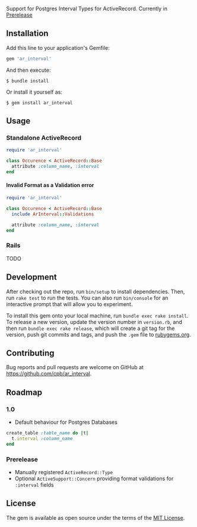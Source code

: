 Support for Postgres Interval Types for ActiveRecord. Currently in [Prerelease](#prerelease)

## Installation

Add this line to your application's Gemfile:

```ruby
gem 'ar_interval'
```

And then execute:

    $ bundle install

Or install it yourself as:

    $ gem install ar_interval

## Usage

### Standalone ActiveRecord

```ruby
require 'ar_interval'

class Occurence < ActiveRecord::Base
  attribute :column_name, :interval
end
```

#### Invalid Format as a Validation error

```ruby
require 'ar_interval'

class Occurence < ActiveRecord::Base
  include ArInterval::Validations

  attribute :column_name, :interval
end
```

### Rails

TODO

## Development

After checking out the repo, run `bin/setup` to install dependencies. Then, run `rake test` to run the tests. You can also run `bin/console` for an interactive prompt that will allow you to experiment.

To install this gem onto your local machine, run `bundle exec rake install`. To release a new version, update the version number in `version.rb`, and then run `bundle exec rake release`, which will create a git tag for the version, push git commits and tags, and push the `.gem` file to [rubygems.org](https://rubygems.org).

## Contributing

Bug reports and pull requests are welcome on GitHub at https://github.com/cpb/ar_interval.

## Roadmap

### 1.0

- Default behaviour for Postgres Databases
```ruby
create_table :table_name do |t|
  t.interval :column_name
end
```

### Prerelease

- Manually registered `ActiveRecord::Type`
- Optional `ActiveSupport::Concern` providing format validations for `:interval` fields

## License

The gem is available as open source under the terms of the [MIT License](https://opensource.org/licenses/MIT).

